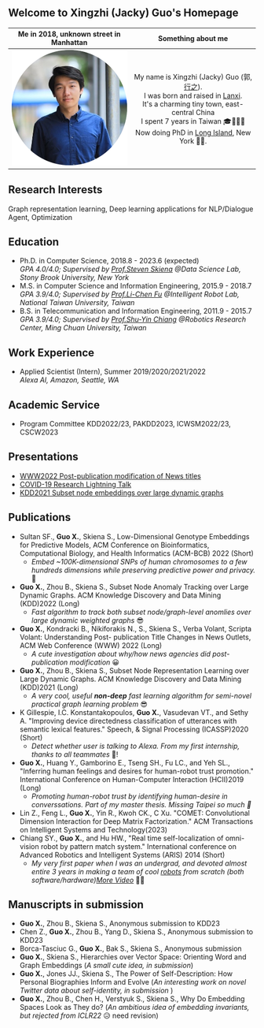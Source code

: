 ## Welcome to Xingzhi (Jacky) Guo's Homepage

Me in 2018, unknown street in Manhattan          |  Something about me
:-------------------------:|:-------------------------:
<img src="imgs/profile-xingzhi.png" alt="drawing" width="250"/>  |  My name is Xingzhi (Jacky) Guo (郭,[行之](https://baike.baidu.com/item/%E5%8D%9A%E5%AD%A6%E4%B9%8B%EF%BC%8C%E5%AE%A1%E9%97%AE%E4%B9%8B%EF%BC%8C%E6%85%8E%E6%80%9D%E4%B9%8B%EF%BC%8C%E6%98%8E%E8%BE%A8%E4%B9%8B%EF%BC%8C%E7%AC%83%E8%A1%8C%E4%B9%8B/10883328)). <br /> I was born and raised in [Lanxi](https://en.wikipedia.org/wiki/Lanxi,_Zhejiang). <br /> It's a charming tiny town, east-central China <br /> I spent 7 years in Taiwan 🎓🥟🧋🤤 <br /> Now doing PhD in [Long Island](https://en.wikipedia.org/wiki/Long_Island), New York 🗽🌆.




## Research Interests
Graph representation learning, Deep learning applications for NLP/Dialogue Agent, Optimization

## Education
- Ph.D. in Computer Science, 2018.8 - 2023.6 (expected)  
    _GPA 4.0/4.0; Supervised by [Prof.Steven Skiena](https://www3.cs.stonybrook.edu/~skiena/) @Data Science Lab, Stony Brook University, New York_
- M.S. in Computer Science and Information Engineering,  2015.9 - 2018.7  
    _GPA 3.9/4.0; Supervised by [Prof.Li-Chen Fu](https://robotlab.csie.ntu.edu.tw/about/professor) @Intelligent Robot Lab, National Taiwan University, Taiwan_
- B.S. in Telecommunication and Information Engineering,  2011.9 - 2015.7  
    _GPA 3.9/4.0; Supervised by [Prof.Shu-Yin Chiang](https://www2.mcu.edu.tw/ePortfolio/Common/Empno.aspx?t=799) @Robotics Research Center, Ming Chuan University, Taiwan_
    


## Work Experience
- Applied Scientist (Intern), Summer 2019/2020/2021/2022  
    _Alexa AI, Amazon, Seattle, WA_

## Academic Service
- Program Committee KDD2022/23, PAKDD2023, ICWSM2022/23, CSCW2023

## Presentations
- [WWW2022 Post-publication modification of News titles](https://www.youtube.com/watch?v=Yb0Wx1l8jak)
- [COVID-19 Research Lightning Talk](https://www.youtube.com/watch?v=NEW1TU2Dqp4)
- [KDD2021 Subset node embeddings over large dynamic graphs](https://dl.acm.org/doi/abs/10.1145/3447548.3467393#)



## Publications
- Sultan SF., **Guo X.**, Skiena S., Low-Dimensional Genotype Embeddings for Predictive Models, ACM Conference on Bioinformatics, Computational Biology, and Health Informatics (ACM-BCB) 2022 (Short)
    - _Embed ~100K-dimensional SNPs of human chromosomes to a few hundreds dimensions while preserving predictive power and privacy._ 🧬
- **Guo X.**, Zhou B., Skiena S., Subset Node Anomaly Tracking over Large Dynamic Graphs. ACM Knowledge Discovery and Data Mining (KDD)2022 (Long) 
    - _Fast algorithm to track both subset node/graph-level anomlies over large dynamic weighted graphs_ 😎
- **Guo X.**, Kondracki B., Nikiforakis N., S., Skiena S., Verba Volant, Scripta Volant: Understanding Post- publication Title Changes in News Outlets, ACM Web Conference (WWW) 2022 (Long) 
    - _A cute investigation about why/how news agencies did post-publication modification_ 😀
- **Guo X.**, Zhou B., Skiena S., Subset Node Representation Learning over Large Dynamic Graphs. ACM Knowledge Discovery and Data Mining (KDD)2021 (Long)  
    - _A very cool, useful **non-deep** fast learning algorithm for semi-novel practical graph learning problem_ 😎
-  K Gillespie, I.C. Konstantakopoulos, **Guo X.**, Vasudevan VT., and Sethy A. "Improving device directedness classification of utterances with semantic lexical features." Speech, & Signal Processing (ICASSP)2020 (Short) 
    -  _Detect whether user is talking to Alexa. From my first internship, thanks to all teammates_ 🍻!
-  **Guo X.**, Huang Y., Gamborino E., Tseng SH., Fu LC., and Yeh SL., "Inferring human feelings and desires for
human-robot trust promotion." International Conference on Human-Computer Interaction (HCII)2019 (Long) 
    - _Promoting human-robot trust by identifying human-desire in converssations. Part of my master thesis. Missing Taipei so much 🧋_ 
- Lin Z., Feng L., **Guo X.**, Yin R., Kwoh CK., C Xu. "COMET: Convolutional Dimension Interaction for Deep Matrix Factorization." ACM Transactions on Intelligent Systems and Technology(2023)
- Chiang SY., **Guo X.**, and Hu HW., "Real time self-localization of omni-vision robot by pattern match system." International conference on Advanced Robotics and Intelligent Systems (ARIS) 2014 (Short) 
    - _My very first paper when I was an undergrad, and devoted almost entire 3 years in making a team of cool [robots](https://www.youtube.com/watch?v=TWU0rhDw-DQ) from scratch (both software/hardware)[More Video](https://www.youtube.com/watch?v=vum8fPhUUZk)_ 🤖🤩  

## Manuscripts in submission
-  **Guo X.**, Zhou B., Skiena S., Anonymous submission to KDD23
-  Chen Z., **Guo X.**, Zhou B., Yang D., Skiena S., Anonymous submission to KDD23
- Borca-Tasciuc G., **Guo X.**, Bak S., Skiena S., Anonymous submission 
- **Guo X.**, Skiena S., Hierarchies over Vector Space: Orienting Word and Graph Embeddings (_A small cute idea, in submission_)
- **Guo X.**, Jones JJ., Skiena S., The Power of Self-Description: How Personal Biographies Inform and Evolve (_An interesting work on novel Twitter data about self-identity, in submission_ )
- **Guo X.**, Zhou B., Chen H., Verstyuk S., Skiena S., Why Do Embedding Spaces Look as They do? (_An ambitious idea of embedding invariants, but rejected from ICLR22_ 😥 need revision)
